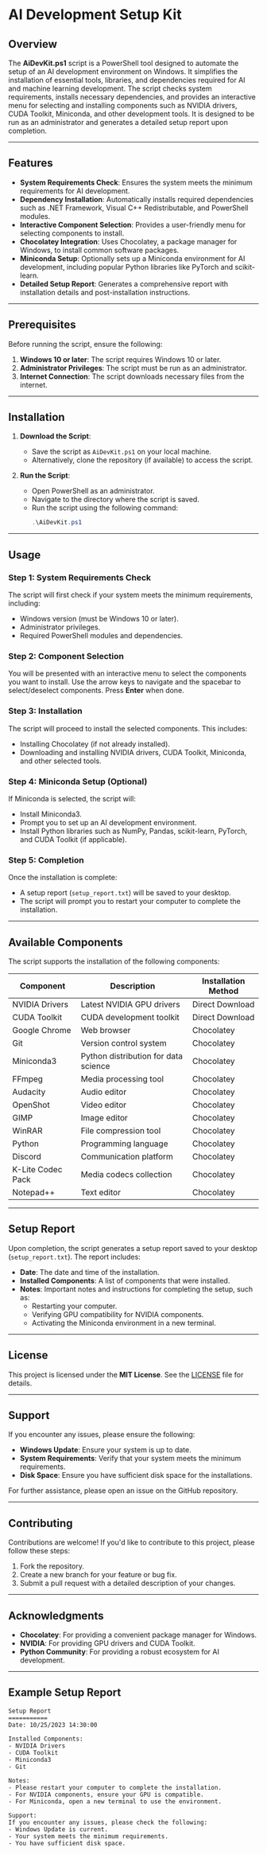 # AI Development Setup Kit

## Overview

The **AiDevKit.ps1** script is a PowerShell tool designed to automate the setup of an AI development environment on Windows. It simplifies the installation of essential tools, libraries, and dependencies required for AI and machine learning development. The script checks system requirements, installs necessary dependencies, and provides an interactive menu for selecting and installing components such as NVIDIA drivers, CUDA Toolkit, Miniconda, and other development tools. It is designed to be run as an administrator and generates a detailed setup report upon completion.

---

## Features

- **System Requirements Check**: Ensures the system meets the minimum requirements for AI development.
- **Dependency Installation**: Automatically installs required dependencies such as .NET Framework, Visual C++ Redistributable, and PowerShell modules.
- **Interactive Component Selection**: Provides a user-friendly menu for selecting components to install.
- **Chocolatey Integration**: Uses Chocolatey, a package manager for Windows, to install common software packages.
- **Miniconda Setup**: Optionally sets up a Miniconda environment for AI development, including popular Python libraries like PyTorch and scikit-learn.
- **Detailed Setup Report**: Generates a comprehensive report with installation details and post-installation instructions.

---

## Prerequisites

Before running the script, ensure the following:

1. **Windows 10 or later**: The script requires Windows 10 or later.
2. **Administrator Privileges**: The script must be run as an administrator.
3. **Internet Connection**: The script downloads necessary files from the internet.

---

## Installation

1. **Download the Script**:
   - Save the script as `AiDevKit.ps1` on your local machine.
   - Alternatively, clone the repository (if available) to access the script.

2. **Run the Script**:
   - Open PowerShell as an administrator.
   - Navigate to the directory where the script is saved.
   - Run the script using the following command:
     ```powershell
     .\AiDevKit.ps1
     ```

---

## Usage

### Step 1: System Requirements Check
The script will first check if your system meets the minimum requirements, including:
- Windows version (must be Windows 10 or later).
- Administrator privileges.
- Required PowerShell modules and dependencies.

### Step 2: Component Selection
You will be presented with an interactive menu to select the components you want to install. Use the arrow keys to navigate and the spacebar to select/deselect components. Press **Enter** when done.

### Step 3: Installation
The script will proceed to install the selected components. This includes:
- Installing Chocolatey (if not already installed).
- Downloading and installing NVIDIA drivers, CUDA Toolkit, Miniconda, and other selected tools.

### Step 4: Miniconda Setup (Optional)
If Miniconda is selected, the script will:
- Install Miniconda3.
- Prompt you to set up an AI development environment.
- Install Python libraries such as NumPy, Pandas, scikit-learn, PyTorch, and CUDA Toolkit (if applicable).

### Step 5: Completion
Once the installation is complete:
- A setup report (`setup_report.txt`) will be saved to your desktop.
- The script will prompt you to restart your computer to complete the installation.

---

## Available Components

The script supports the installation of the following components:

| Component            | Description                          | Installation Method |
|----------------------|--------------------------------------|---------------------|
| NVIDIA Drivers       | Latest NVIDIA GPU drivers            | Direct Download     |
| CUDA Toolkit         | CUDA development toolkit             | Direct Download     |
| Google Chrome        | Web browser                          | Chocolatey          |
| Git                  | Version control system               | Chocolatey          |
| Miniconda3           | Python distribution for data science | Chocolatey          |
| FFmpeg               | Media processing tool                | Chocolatey          |
| Audacity             | Audio editor                         | Chocolatey          |
| OpenShot             | Video editor                         | Chocolatey          |
| GIMP                 | Image editor                         | Chocolatey          |
| WinRAR               | File compression tool                | Chocolatey          |
| Python               | Programming language                 | Chocolatey          |
| Discord              | Communication platform               | Chocolatey          |
| K-Lite Codec Pack    | Media codecs collection              | Chocolatey          |
| Notepad++            | Text editor                          | Chocolatey          |

---

## Setup Report

Upon completion, the script generates a setup report saved to your desktop (`setup_report.txt`). The report includes:

- **Date**: The date and time of the installation.
- **Installed Components**: A list of components that were installed.
- **Notes**: Important notes and instructions for completing the setup, such as:
  - Restarting your computer.
  - Verifying GPU compatibility for NVIDIA components.
  - Activating the Miniconda environment in a new terminal.

---

## License

This project is licensed under the **MIT License**. See the [LICENSE](LICENSE) file for details.

---

## Support

If you encounter any issues, please ensure the following:
- **Windows Update**: Ensure your system is up to date.
- **System Requirements**: Verify that your system meets the minimum requirements.
- **Disk Space**: Ensure you have sufficient disk space for the installations.

For further assistance, please open an issue on the GitHub repository.

---

## Contributing

Contributions are welcome! If you'd like to contribute to this project, please follow these steps:
1. Fork the repository.
2. Create a new branch for your feature or bug fix.
3. Submit a pull request with a detailed description of your changes.

---

## Acknowledgments

- **Chocolatey**: For providing a convenient package manager for Windows.
- **NVIDIA**: For providing GPU drivers and CUDA Toolkit.
- **Python Community**: For providing a robust ecosystem for AI development.

---

## Example Setup Report

```
Setup Report
===========
Date: 10/25/2023 14:30:00

Installed Components:
- NVIDIA Drivers
- CUDA Toolkit
- Miniconda3
- Git

Notes:
- Please restart your computer to complete the installation.
- For NVIDIA components, ensure your GPU is compatible.
- For Miniconda, open a new terminal to use the environment.

Support:
If you encounter any issues, please check the following:
- Windows Update is current.
- Your system meets the minimum requirements.
- You have sufficient disk space.
```
